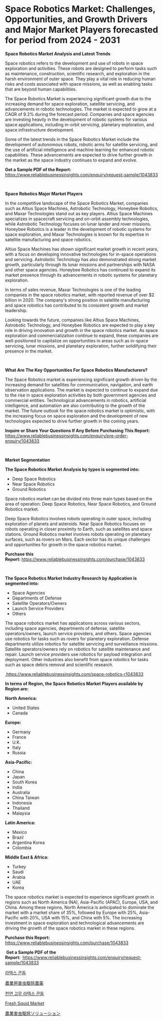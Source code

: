 <p><h1>Space Robotics Market: Challenges, Opportunities, and Growth Drivers and Major Market Players forecasted for period from 2024 - 2031</h1></p><p><strong>Space Robotics Market Analysis and Latest Trends</strong></p>
<p><p>Space robotics refers to the development and use of robots in space exploration and activities. These robots are designed to perform tasks such as maintenance, construction, scientific research, and exploration in the harsh environment of outer space. They play a vital role in reducing human risks and costs associated with space missions, as well as enabling tasks that are beyond human capabilities.</p><p>The Space Robotics Market is experiencing significant growth due to the increasing demand for space exploration, satellite servicing, and advancements in robotic technologies. The market is expected to grow at a CAGR of 9.2% during the forecast period. Companies and space agencies are investing heavily in the development of robotic systems for various space applications, including in-orbit servicing, planetary exploration, and space infrastructure development.</p><p>Some of the latest trends in the Space Robotics Market include the development of autonomous robots, robotic arms for satellite servicing, and the use of artificial intelligence and machine learning for enhanced robotic capabilities. These advancements are expected to drive further growth in the market as the space industry continues to expand and evolve.</p></p>
<p><strong>Get a Sample PDF of the Report:&nbsp;</strong> <a href="https://www.reliablebusinessinsights.com/enquiry/request-sample/1043833">https://www.reliablebusinessinsights.com/enquiry/request-sample/1043833</a></p>
<p>&nbsp;</p>
<p><strong>Space Robotics Major Market Players</strong></p>
<p><p>In the competitive landscape of the Space Robotics Market, companies such as Altius Space Machines, Astrobotic Technology, Honeybee Robotics, and Maxar Technologies stand out as key players. Altius Space Machines specializes in spacecraft servicing and on-orbit assembly technologies, while Astrobotic Technology focuses on lunar lander and rover missions. Honeybee Robotics is a leader in the development of robotic systems for space exploration, and Maxar Technologies is known for its expertise in satellite manufacturing and space robotics.</p><p>Altius Space Machines has shown significant market growth in recent years, with a focus on developing innovative technologies for in-space operations and servicing. Astrobotic Technology has also demonstrated strong market growth, particularly through its lunar missions and partnerships with NASA and other space agencies. Honeybee Robotics has continued to expand its market presence through its advancements in robotic systems for planetary exploration.</p><p>In terms of sales revenue, Maxar Technologies is one of the leading companies in the space robotics market, with reported revenue of over $2 billion in 2020. The company's strong position in satellite manufacturing and space robotics has contributed to its consistent growth and market leadership.</p><p>Looking towards the future, companies like Altius Space Machines, Astrobotic Technology, and Honeybee Robotics are expected to play a key role in driving innovation and growth in the space robotics market. As space exploration and commercialization continue to expand, these companies are well-positioned to capitalize on opportunities in areas such as in-space servicing, lunar missions, and planetary exploration, further solidifying their presence in the market.</p></p>
<p>&nbsp;</p>
<p><strong>What Are The Key Opportunities For Space Robotics Manufacturers?</strong></p>
<p><p>The Space Robotics market is experiencing significant growth driven by the increasing demand for satellites for communication, navigation, and earth observation applications. The market is expected to continue to expand due to the rise in space exploration activities by both government agencies and commercial entities. Technological advancements in robotics, artificial intelligence, and automation are also contributing to the growth of the market. The future outlook for the space robotics market is optimistic, with the increasing focus on space exploration and the development of new technologies expected to drive further growth in the coming years.</p></p>
<p><strong>Inquire or Share Your Questions If Any Before Purchasing This Report:</strong> <a href="https://www.reliablebusinessinsights.com/enquiry/pre-order-enquiry/1043833">https://www.reliablebusinessinsights.com/enquiry/pre-order-enquiry/1043833</a></p>
<p>&nbsp;</p>
<p><strong>Market Segmentation</strong></p>
<p><strong>The Space Robotics Market Analysis by types is segmented into:</strong></p>
<p><ul><li>Deep Space Robotics</li><li>Near Space Robotics</li><li>Ground Robotics</li></ul></p>
<p><p>Space robotics market can be divided into three main types based on the area of operation: Deep Space Robotics, Near Space Robotics, and Ground Robotics market. </p><p>Deep Space Robotics involves robots operating in outer space, including exploration of planets and asteroids. Near Space Robotics focuses on robots operating in closer proximity to Earth, such as satellites and space stations. Ground Robotics market involves robots operating on planetary surfaces, such as rovers on Mars. Each sector has its unique challenges and opportunities for growth in the space robotics market.</p></p>
<p><strong>Purchase this Report:&nbsp;</strong><a href="https://www.reliablebusinessinsights.com/purchase/1043833">https://www.reliablebusinessinsights.com/purchase/1043833</a></p>
<p>&nbsp;</p>
<p><strong>The Space Robotics Market Industry Research by Application is segmented into:</strong></p>
<p><ul><li>Space Agencies</li><li>Departments of Defense</li><li>Satellite Operators/Owners</li><li>Launch Service Providers</li><li>Others</li></ul></p>
<p><p>The space robotics market has applications across various sectors, including space agencies, departments of defense, satellite operators/owners, launch service providers, and others. Space agencies use robotics for tasks such as rovers for planetary exploration. Defense departments utilize robotics for satellite servicing and surveillance missions. Satellite operators/owners rely on robotics for satellite maintenance and repair. Launch service providers use robotics for payload integration and deployment. Other industries also benefit from space robotics for tasks such as space debris removal and scientific research.</p></p>
<p><a href="https://www.reliablebusinessinsights.com/space-robotics-r1043833">&nbsp;https://www.reliablebusinessinsights.com/space-robotics-r1043833</a></p>
<p><strong>In terms of Region, the Space Robotics Market Players available by Region are:</strong></p>
<p>
    <p> <strong> North America: </strong>
        <ul>
            <li>United States</li>
            <li>Canada</li>
        </ul>
        </p> 
    <p> <strong> Europe: </strong>
        <ul>
            <li>Germany</li>
            <li>France</li>
            <li>U.K.</li>
            <li>Italy</li>
            <li>Russia</li>
        </ul>
        </p> 
    <p> <strong> Asia-Pacific: </strong>
        <ul>
            <li>China</li>
            <li>Japan</li>
            <li>South Korea</li>
            <li>India</li>
            <li>Australia</li>
            <li>China Taiwan</li>
            <li>Indonesia</li>
            <li>Thailand</li>
            <li>Malaysia</li>
        </ul>
        </p> 
    <p> <strong> Latin America: </strong>
        <ul>
            <li>Mexico</li>
            <li>Brazil</li>
            <li>Argentina Korea</li>
            <li>Colombia</li>
        </ul>
        </p> 
    <p> <strong> Middle East & Africa: </strong>
        <ul>
            <li>Turkey</li>
            <li>Saudi</li>
            <li>Arabia</li>
            <li>UAE</li>
            <li>Korea</li>
        </ul>
    </p>
    </p>
<p><p>The space robotics market is expected to experience significant growth in regions such as North America (NA), Asia-Pacific (APAC), Europe, USA, and China. Among these regions, North America is anticipated to dominate the market with a market share of 35%, followed by Europe with 25%, Asia-Pacific with 20%, USA with 15%, and China with 5%. The increasing investment in space exploration and technological advancements are driving the growth of the space robotics market in these regions.</p></p>
<p><strong>Purchase this Report: </strong><a href="https://www.reliablebusinessinsights.com/purchase/1043833">https://www.reliablebusinessinsights.com/purchase/1043833</a></p>
<p>&nbsp;<strong>Get a Sample PDF of the Report:&nbsp;&nbsp;</strong><a href="https://www.reliablebusinessinsights.com/enquiry/request-sample/1043833">https://www.reliablebusinessinsights.com/enquiry/request-sample/1043833</a></p>
<p><strong></strong></p>
<p><p><a href="https://github.com/shade463/Market-Research-Report-List-1/blob/main/2230237163787.md">라텍스 콘돔</a></p><p><a href="https://github.com/AaronVargas43/Market-Research-Report-List-2/blob/main/9493294153349.md">農業用害虫駆除農薬</a></p><p><a href="https://github.com/FelipeGrrady654556/Market-Research-Report-List-2/blob/main/8035107163786.md">천연 고무 라텍스 콘돔</a></p><p><a href="https://github.com/PeterParrish5/Market-Research-Report-List-5/blob/main/fresh-squid-market.md">Fresh Squid Market</a></p><p><a href="https://github.com/CloydAbbott2023/Market-Research-Report-List-2/blob/main/3874675153350.md">農業害虫駆除ソリューション</a></p></p>
